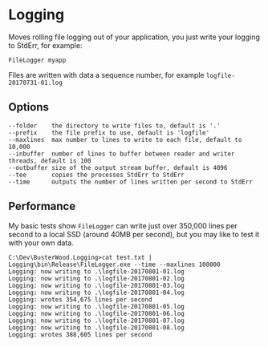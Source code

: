 # Logging
Moves rolling file logging out of your application, you just write your logging to StdErr, for example:

```
FileLogger myapp
```
Files are written with data a sequence number, for example `logfile-20170731-01.log`


## Options

```
--folder    the directory to write files to, default is '.'
--prefix    the file prefix to use, default is 'logfile'
--maxlines  max number to lines to write to each file, default to 10,000
--inbuffer  number of lines to buffer between reader and writer threads, default is 100
--outbuffer size of the output stream buffer, default is 4096
--tee       copies the processes StdErr to StdErr
--time      outputs the number of lines written per second to StdErr
```

## Performance

My basic tests show `FileLogger` can write just over 350,000 lines per second to a local SSD (around 40MB per second), but you may like to test it with your own data.

```
C:\Dev\BusterWood.Logging>cat test.txt | Logging\bin\Release\FileLogger.exe --time --maxlines 100000
Logging: now writing to .\logfile-20170801-01.log
Logging: now writing to .\logfile-20170801-02.log
Logging: now writing to .\logfile-20170801-03.log
Logging: now writing to .\logfile-20170801-04.log
Logging: wrotes 354,675 lines per second
Logging: now writing to .\logfile-20170801-05.log
Logging: now writing to .\logfile-20170801-06.log
Logging: now writing to .\logfile-20170801-07.log
Logging: now writing to .\logfile-20170801-08.log
Logging: wrotes 388,605 lines per second
```
